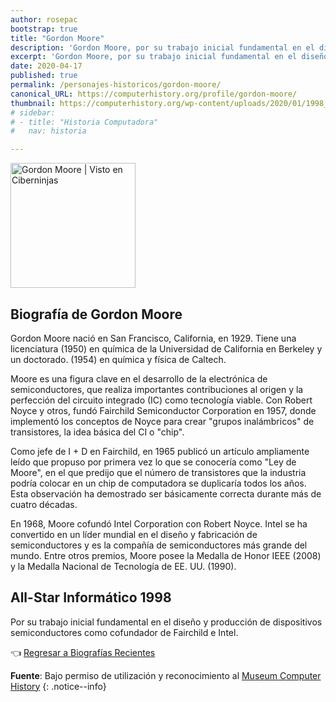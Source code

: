 ```yaml
---
author: rosepac
bootstrap: true
title: "Gordon Moore"
description: 'Gordon Moore, por su trabajo inicial fundamental en el diseño y producción de dispositivos semiconductores como cofundador de Fairchild e Intel.'
excerpt: 'Gordon Moore, por su trabajo inicial fundamental en el diseño y producción de dispositivos semiconductores como cofundador de Fairchild e Intel.'
date: 2020-04-17
published: true
permalink: /personajes-historicos/gordon-moore/
canonical_URL: https://computerhistory.org/profile/gordon-moore/
thumbnail: https://computerhistory.org/wp-content/uploads/2020/01/1998_gordon_moore-e1580707779947.jpg
# sidebar:
# - title: "Historia Computadora"
#   nav: historia

---
```


<img src="https://computerhistory.org/wp-content/uploads/2020/01/1998_gordon_moore-e1580707779947.jpg" width="200px" high="250px" alt="Gordon Moore | Visto en Ciberninjas" title="Gordon Moore | Visto en Ciberninjas" />

## **Biografía de Gordon Moore**

Gordon Moore nació en San Francisco, California, en 1929. Tiene una licenciatura (1950) en química de la Universidad de California en Berkeley y un doctorado. (1954) en química y física de Caltech.

Moore es una figura clave en el desarrollo de la electrónica de semiconductores, que realiza importantes contribuciones al origen y la perfección del circuito integrado (IC) como tecnología viable. Con Robert Noyce y otros, fundó Fairchild Semiconductor Corporation en 1957, donde implementó los conceptos de Noyce para crear "grupos inalámbricos" de transistores, la idea básica del CI o "chip".

Como jefe de I + D en Fairchild, en 1965 publicó un artículo ampliamente leído que propuso por primera vez lo que se conocería como "Ley de Moore", en el que predijo que el número de transistores que la industria podría colocar en un chip de computadora se duplicaría todos los años. Esta observación ha demostrado ser básicamente correcta durante más de cuatro décadas.

En 1968, Moore cofundó Intel Corporation con Robert Noyce. Intel se ha convertido en un líder mundial en el diseño y fabricación de semiconductores y es la compañía de semiconductores más grande del mundo. Entre otros premios, Moore posee la Medalla de Honor IEEE (2008) y la Medalla Nacional de Tecnología de EE. UU. (1990).

## All-Star Informático 1998

Por su trabajo inicial fundamental en el diseño y producción de dispositivos semiconductores como cofundador de Fairchild e Intel.

👈 [Regresar a Biografías Recientes](/personajes-historicos/#-biografías-agregadas-más-recientes-)

**Fuente**: Bajo permiso de utilización y reconocimiento al [Museum Computer History](https://www.computerhistory.org/ "Página web el Museo de la Historia de las Computadoras") 
{: .notice--info}